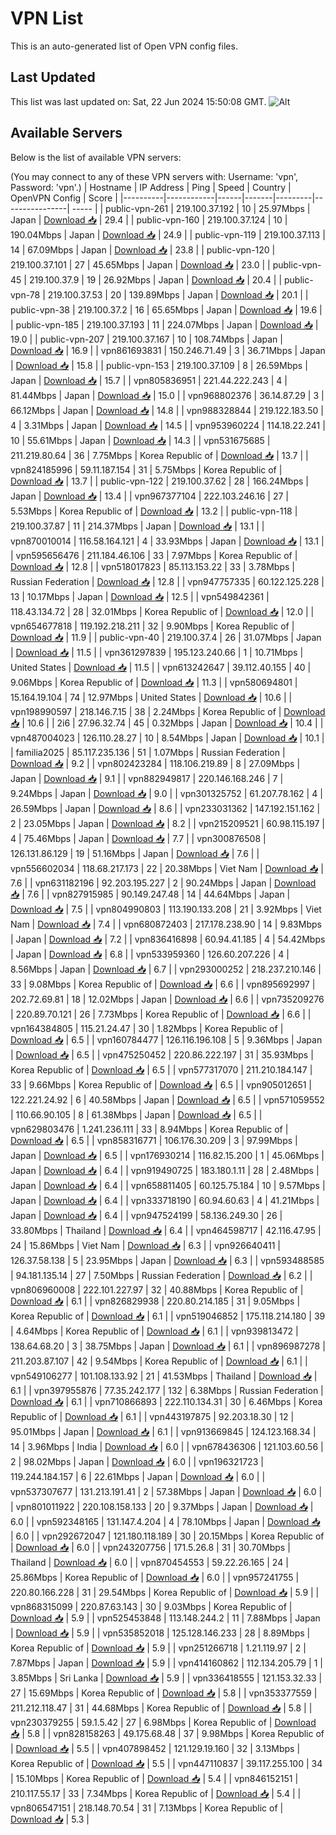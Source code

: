 # VPN List

This is an auto-generated list of Open VPN config files.

## Last Updated

This list was last updated on: Sat, 22 Jun 2024 15:50:08 GMT.
![Alt](https://repobeats.axiom.co/api/embed/186b98318ef1479477931607c1ad7d823f12451f.svg "Repobeats analytics image")

## Available Servers

Below is the list of available VPN servers:

(You may connect to any of these VPN servers with: Username: 'vpn', Password: 'vpn'.)
| Hostname | IP Address | Ping | Speed | Country | OpenVPN Config | Score |
|----------|------------|------|-------|---------|----------------| ----- |
| public-vpn-261 | 219.100.37.192 | 10 | 25.97Mbps | Japan | [Download 📥](./configs/server_0_JP.ovpn) | 29.4 |
| public-vpn-160 | 219.100.37.124 | 10 | 190.04Mbps | Japan | [Download 📥](./configs/server_1_JP.ovpn) | 24.9 |
| public-vpn-119 | 219.100.37.113 | 14 | 67.09Mbps | Japan | [Download 📥](./configs/server_2_JP.ovpn) | 23.8 |
| public-vpn-120 | 219.100.37.101 | 27 | 45.65Mbps | Japan | [Download 📥](./configs/server_3_JP.ovpn) | 23.0 |
| public-vpn-45 | 219.100.37.9 | 19 | 26.92Mbps | Japan | [Download 📥](./configs/server_4_JP.ovpn) | 20.4 |
| public-vpn-78 | 219.100.37.53 | 20 | 139.89Mbps | Japan | [Download 📥](./configs/server_5_JP.ovpn) | 20.1 |
| public-vpn-38 | 219.100.37.2 | 16 | 65.65Mbps | Japan | [Download 📥](./configs/server_6_JP.ovpn) | 19.6 |
| public-vpn-185 | 219.100.37.193 | 11 | 224.07Mbps | Japan | [Download 📥](./configs/server_7_JP.ovpn) | 19.0 |
| public-vpn-207 | 219.100.37.167 | 10 | 108.74Mbps | Japan | [Download 📥](./configs/server_8_JP.ovpn) | 16.9 |
| vpn861693831 | 150.246.71.49 | 3 | 36.71Mbps | Japan | [Download 📥](./configs/server_9_JP.ovpn) | 15.8 |
| public-vpn-153 | 219.100.37.109 | 8 | 26.59Mbps | Japan | [Download 📥](./configs/server_10_JP.ovpn) | 15.7 |
| vpn805836951 | 221.44.222.243 | 4 | 81.44Mbps | Japan | [Download 📥](./configs/server_11_JP.ovpn) | 15.0 |
| vpn968802376 | 36.14.87.29 | 3 | 66.12Mbps | Japan | [Download 📥](./configs/server_12_JP.ovpn) | 14.8 |
| vpn988328844 | 219.122.183.50 | 4 | 3.31Mbps | Japan | [Download 📥](./configs/server_13_JP.ovpn) | 14.5 |
| vpn953960224 | 114.18.22.241 | 10 | 55.61Mbps | Japan | [Download 📥](./configs/server_14_JP.ovpn) | 14.3 |
| vpn531675685 | 211.219.80.64 | 36 | 7.75Mbps | Korea Republic of | [Download 📥](./configs/server_15_KR.ovpn) | 13.7 |
| vpn824185996 | 59.11.187.154 | 31 | 5.75Mbps | Korea Republic of | [Download 📥](./configs/server_16_KR.ovpn) | 13.7 |
| public-vpn-122 | 219.100.37.62 | 28 | 166.24Mbps | Japan | [Download 📥](./configs/server_17_JP.ovpn) | 13.4 |
| vpn967377104 | 222.103.246.16 | 27 | 5.53Mbps | Korea Republic of | [Download 📥](./configs/server_18_KR.ovpn) | 13.2 |
| public-vpn-118 | 219.100.37.87 | 11 | 214.37Mbps | Japan | [Download 📥](./configs/server_19_JP.ovpn) | 13.1 |
| vpn870010014 | 116.58.164.121 | 4 | 33.93Mbps | Japan | [Download 📥](./configs/server_20_JP.ovpn) | 13.1 |
| vpn595656476 | 211.184.46.106 | 33 | 7.97Mbps | Korea Republic of | [Download 📥](./configs/server_21_KR.ovpn) | 12.8 |
| vpn518017823 | 85.113.153.22 | 33 | 3.78Mbps | Russian Federation | [Download 📥](./configs/server_22_RU.ovpn) | 12.8 |
| vpn947757335 | 60.122.125.228 | 13 | 10.17Mbps | Japan | [Download 📥](./configs/server_23_JP.ovpn) | 12.5 |
| vpn549842361 | 118.43.134.72 | 28 | 32.01Mbps | Korea Republic of | [Download 📥](./configs/server_24_KR.ovpn) | 12.0 |
| vpn654677818 | 119.192.218.211 | 32 | 9.90Mbps | Korea Republic of | [Download 📥](./configs/server_25_KR.ovpn) | 11.9 |
| public-vpn-40 | 219.100.37.4 | 26 | 31.07Mbps | Japan | [Download 📥](./configs/server_26_JP.ovpn) | 11.5 |
| vpn361297839 | 195.123.240.66 | 1 | 10.71Mbps | United States | [Download 📥](./configs/server_27_US.ovpn) | 11.5 |
| vpn613242647 | 39.112.40.155 | 40 | 9.06Mbps | Korea Republic of | [Download 📥](./configs/server_28_KR.ovpn) | 11.3 |
| vpn580694801 | 15.164.19.104 | 74 | 12.97Mbps | United States | [Download 📥](./configs/server_29_US.ovpn) | 10.6 |
| vpn198990597 | 218.146.7.15 | 38 | 2.24Mbps | Korea Republic of | [Download 📥](./configs/server_30_KR.ovpn) | 10.6 |
| 2i6 | 27.96.32.74 | 45 | 0.32Mbps | Japan | [Download 📥](./configs/server_31_JP.ovpn) | 10.4 |
| vpn487004023 | 126.110.28.27 | 10 | 8.54Mbps | Japan | [Download 📥](./configs/server_32_JP.ovpn) | 10.1 |
| familia2025 | 85.117.235.136 | 51 | 1.07Mbps | Russian Federation | [Download 📥](./configs/server_33_RU.ovpn) | 9.2 |
| vpn802423284 | 118.106.219.89 | 8 | 27.09Mbps | Japan | [Download 📥](./configs/server_34_JP.ovpn) | 9.1 |
| vpn882949817 | 220.146.168.246 | 7 | 9.24Mbps | Japan | [Download 📥](./configs/server_35_JP.ovpn) | 9.0 |
| vpn301325752 | 61.207.78.162 | 4 | 26.59Mbps | Japan | [Download 📥](./configs/server_36_JP.ovpn) | 8.6 |
| vpn233031362 | 147.192.151.162 | 2 | 23.05Mbps | Japan | [Download 📥](./configs/server_37_JP.ovpn) | 8.2 |
| vpn215209521 | 60.98.115.197 | 4 | 75.46Mbps | Japan | [Download 📥](./configs/server_38_JP.ovpn) | 7.7 |
| vpn300876508 | 126.131.86.129 | 19 | 51.16Mbps | Japan | [Download 📥](./configs/server_39_JP.ovpn) | 7.6 |
| vpn556602034 | 118.68.217.173 | 22 | 20.38Mbps | Viet Nam | [Download 📥](./configs/server_40_VN.ovpn) | 7.6 |
| vpn631182196 | 92.203.195.227 | 2 | 90.24Mbps | Japan | [Download 📥](./configs/server_41_JP.ovpn) | 7.6 |
| vpn827915985 | 90.149.247.48 | 14 | 44.64Mbps | Japan | [Download 📥](./configs/server_42_JP.ovpn) | 7.5 |
| vpn804990803 | 113.190.133.208 | 21 | 3.92Mbps | Viet Nam | [Download 📥](./configs/server_43_VN.ovpn) | 7.4 |
| vpn680872403 | 217.178.238.90 | 14 | 9.83Mbps | Japan | [Download 📥](./configs/server_44_JP.ovpn) | 7.2 |
| vpn836416898 | 60.94.41.185 | 4 | 54.42Mbps | Japan | [Download 📥](./configs/server_45_JP.ovpn) | 6.8 |
| vpn533959360 | 126.60.207.226 | 4 | 8.56Mbps | Japan | [Download 📥](./configs/server_46_JP.ovpn) | 6.7 |
| vpn293000252 | 218.237.210.146 | 33 | 9.08Mbps | Korea Republic of | [Download 📥](./configs/server_47_KR.ovpn) | 6.6 |
| vpn895692997 | 202.72.69.81 | 18 | 12.02Mbps | Japan | [Download 📥](./configs/server_48_JP.ovpn) | 6.6 |
| vpn735209276 | 220.89.70.121 | 26 | 7.73Mbps | Korea Republic of | [Download 📥](./configs/server_49_KR.ovpn) | 6.6 |
| vpn164384805 | 115.21.24.47 | 30 | 1.82Mbps | Korea Republic of | [Download 📥](./configs/server_50_KR.ovpn) | 6.5 |
| vpn160784477 | 126.116.196.108 | 5 | 9.36Mbps | Japan | [Download 📥](./configs/server_51_JP.ovpn) | 6.5 |
| vpn475250452 | 220.86.222.197 | 31 | 35.93Mbps | Korea Republic of | [Download 📥](./configs/server_52_KR.ovpn) | 6.5 |
| vpn577317070 | 211.210.184.147 | 33 | 9.66Mbps | Korea Republic of | [Download 📥](./configs/server_53_KR.ovpn) | 6.5 |
| vpn905012651 | 122.221.24.92 | 6 | 40.58Mbps | Japan | [Download 📥](./configs/server_54_JP.ovpn) | 6.5 |
| vpn571059552 | 110.66.90.105 | 8 | 61.38Mbps | Japan | [Download 📥](./configs/server_55_JP.ovpn) | 6.5 |
| vpn629803476 | 1.241.236.111 | 33 | 8.94Mbps | Korea Republic of | [Download 📥](./configs/server_56_KR.ovpn) | 6.5 |
| vpn858316771 | 106.176.30.209 | 3 | 97.99Mbps | Japan | [Download 📥](./configs/server_57_JP.ovpn) | 6.5 |
| vpn176930214 | 116.82.15.200 | 1 | 45.06Mbps | Japan | [Download 📥](./configs/server_58_JP.ovpn) | 6.4 |
| vpn919490725 | 183.180.1.11 | 28 | 2.48Mbps | Japan | [Download 📥](./configs/server_59_JP.ovpn) | 6.4 |
| vpn658811405 | 60.125.75.184 | 10 | 9.57Mbps | Japan | [Download 📥](./configs/server_60_JP.ovpn) | 6.4 |
| vpn333718190 | 60.94.60.63 | 4 | 41.21Mbps | Japan | [Download 📥](./configs/server_61_JP.ovpn) | 6.4 |
| vpn947524199 | 58.136.249.30 | 26 | 33.80Mbps | Thailand | [Download 📥](./configs/server_62_TH.ovpn) | 6.4 |
| vpn464598717 | 42.116.47.95 | 24 | 15.86Mbps | Viet Nam | [Download 📥](./configs/server_63_VN.ovpn) | 6.3 |
| vpn926640411 | 126.37.58.138 | 5 | 23.95Mbps | Japan | [Download 📥](./configs/server_64_JP.ovpn) | 6.3 |
| vpn593488585 | 94.181.135.14 | 27 | 7.50Mbps | Russian Federation | [Download 📥](./configs/server_65_RU.ovpn) | 6.2 |
| vpn806960008 | 222.101.227.97 | 32 | 40.88Mbps | Korea Republic of | [Download 📥](./configs/server_66_KR.ovpn) | 6.1 |
| vpn826829938 | 220.80.214.185 | 31 | 9.05Mbps | Korea Republic of | [Download 📥](./configs/server_67_KR.ovpn) | 6.1 |
| vpn519046852 | 175.118.214.180 | 39 | 4.64Mbps | Korea Republic of | [Download 📥](./configs/server_68_KR.ovpn) | 6.1 |
| vpn939813472 | 138.64.68.20 | 3 | 38.75Mbps | Japan | [Download 📥](./configs/server_69_JP.ovpn) | 6.1 |
| vpn896987278 | 211.203.87.107 | 42 | 9.54Mbps | Korea Republic of | [Download 📥](./configs/server_70_KR.ovpn) | 6.1 |
| vpn549106277 | 101.108.133.92 | 21 | 41.53Mbps | Thailand | [Download 📥](./configs/server_71_TH.ovpn) | 6.1 |
| vpn397955876 | 77.35.242.177 | 132 | 6.38Mbps | Russian Federation | [Download 📥](./configs/server_72_RU.ovpn) | 6.1 |
| vpn710866893 | 222.110.134.31 | 30 | 6.46Mbps | Korea Republic of | [Download 📥](./configs/server_73_KR.ovpn) | 6.1 |
| vpn443197875 | 92.203.18.30 | 12 | 95.01Mbps | Japan | [Download 📥](./configs/server_74_JP.ovpn) | 6.1 |
| vpn913669845 | 124.123.168.34 | 14 | 3.96Mbps | India | [Download 📥](./configs/server_75_IN.ovpn) | 6.0 |
| vpn678436306 | 121.103.60.56 | 2 | 98.02Mbps | Japan | [Download 📥](./configs/server_76_JP.ovpn) | 6.0 |
| vpn196321723 | 119.244.184.157 | 6 | 22.61Mbps | Japan | [Download 📥](./configs/server_77_JP.ovpn) | 6.0 |
| vpn537307677 | 131.213.191.41 | 2 | 57.38Mbps | Japan | [Download 📥](./configs/server_78_JP.ovpn) | 6.0 |
| vpn801011922 | 220.108.158.133 | 20 | 9.37Mbps | Japan | [Download 📥](./configs/server_79_JP.ovpn) | 6.0 |
| vpn592348165 | 131.147.4.204 | 4 | 78.10Mbps | Japan | [Download 📥](./configs/server_80_JP.ovpn) | 6.0 |
| vpn292672047 | 121.180.118.189 | 30 | 20.15Mbps | Korea Republic of | [Download 📥](./configs/server_81_KR.ovpn) | 6.0 |
| vpn243207756 | 171.5.26.8 | 31 | 30.70Mbps | Thailand | [Download 📥](./configs/server_82_TH.ovpn) | 6.0 |
| vpn870454553 | 59.22.26.165 | 24 | 25.86Mbps | Korea Republic of | [Download 📥](./configs/server_83_KR.ovpn) | 6.0 |
| vpn957241755 | 220.80.166.228 | 31 | 29.54Mbps | Korea Republic of | [Download 📥](./configs/server_84_KR.ovpn) | 5.9 |
| vpn868315099 | 220.87.63.143 | 30 | 9.03Mbps | Korea Republic of | [Download 📥](./configs/server_85_KR.ovpn) | 5.9 |
| vpn525453848 | 113.148.244.2 | 11 | 7.88Mbps | Japan | [Download 📥](./configs/server_86_JP.ovpn) | 5.9 |
| vpn535852018 | 125.128.146.233 | 28 | 8.89Mbps | Korea Republic of | [Download 📥](./configs/server_87_KR.ovpn) | 5.9 |
| vpn251266718 | 1.21.119.97 | 2 | 7.87Mbps | Japan | [Download 📥](./configs/server_88_JP.ovpn) | 5.9 |
| vpn414160862 | 112.134.205.79 | 1 | 3.85Mbps | Sri Lanka | [Download 📥](./configs/server_89_LK.ovpn) | 5.9 |
| vpn336418555 | 121.153.32.33 | 27 | 15.69Mbps | Korea Republic of | [Download 📥](./configs/server_90_KR.ovpn) | 5.8 |
| vpn353377559 | 211.212.118.47 | 31 | 44.68Mbps | Korea Republic of | [Download 📥](./configs/server_91_KR.ovpn) | 5.8 |
| vpn230379255 | 59.1.5.42 | 27 | 6.98Mbps | Korea Republic of | [Download 📥](./configs/server_92_KR.ovpn) | 5.8 |
| vpn828158263 | 49.175.68.48 | 37 | 9.98Mbps | Korea Republic of | [Download 📥](./configs/server_93_KR.ovpn) | 5.5 |
| vpn407898452 | 121.129.19.160 | 32 | 3.13Mbps | Korea Republic of | [Download 📥](./configs/server_94_KR.ovpn) | 5.5 |
| vpn447110837 | 39.117.255.100 | 34 | 15.10Mbps | Korea Republic of | [Download 📥](./configs/server_95_KR.ovpn) | 5.4 |
| vpn846152151 | 210.117.55.17 | 33 | 7.34Mbps | Korea Republic of | [Download 📥](./configs/server_96_KR.ovpn) | 5.4 |
| vpn806547151 | 218.148.70.54 | 31 | 7.13Mbps | Korea Republic of | [Download 📥](./configs/server_97_KR.ovpn) | 5.3 |
